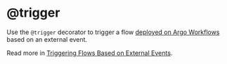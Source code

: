 # @trigger

Use the `@trigger` decorator to trigger a flow [deployed on Argo Workflows](/production/scheduling-metaflow-flows/scheduling-with-argo-workflows) based on an external event.

Read more in [Triggering Flows Based on External Events](/production/event-triggering/external-events).

<!-- WARNING: THIS FILE WAS AUTOGENERATED! DO NOT EDIT! Instead, edit the notebook w/the location & name as this file. -->


<DocSection type="decorator" name="trigger" module="metaflow" show_import="True" heading_level="3" link="https://github.com/Netflix/metaflow/tree/master/metaflow/plugins/events_decorator.py#L12">
<SigArgSection>
<SigArg name="..." />
</SigArgSection>
<Description summary="Specifies the event(s) that this flow depends on." extended_summary="```\n@trigger(event='foo')\n```\nor\n```\n@trigger(events=['foo', 'bar'])\n```\n\nAdditionally, you can specify the parameter mappings\nto map event payload to Metaflow parameters for the flow.\n```\n@trigger(event={'name':'foo', 'parameters':{'flow_param': 'event_field'}})\n```\nor\n```\n@trigger(events=[{'name':'foo', 'parameters':{'flow_param_1': 'event_field_1'},\n                 {'name':'bar', 'parameters':{'flow_param_2': 'event_field_2'}])\n```\n\n'parameters' can also be a list of strings and tuples like so:\n```\n@trigger(event={'name':'foo', 'parameters':['common_name', ('flow_param', 'event_field')]})\n```\nThis is equivalent to:\n```\n@trigger(event={'name':'foo', 'parameters':{'common_name': 'common_name', 'flow_param': 'event_field'}})\n```" />
<ParamSection name="Parameters">
	<Parameter name="event" type="Union[str, Dict[str, Any]], optional, default None" desc="Event dependency for this flow." />
	<Parameter name="events" type="List[Union[str, Dict[str, Any]]], default []" desc="Events dependency for this flow." />
	<Parameter name="options" type="Dict[str, Any], default {}" desc="Backend-specific configuration for tuning eventing behavior." />
</ParamSection>
</DocSection>


